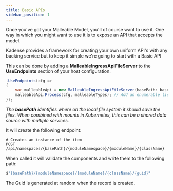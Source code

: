 ```yaml
---
title: Basic APIs
sidebar_position: 1
---
```


Once you've got your Malleable Model, you'll of course want to use it. One way in which you might want to use it is to expose an API that accepts the model.

Kadense provides a framework for creating your own uniform API's with any backing service but to keep it simple we're going to start with a Basic API

This can be done by adding a **MalleableIngressApiFileServer** to the **UseEndpoints** section of your host configuration.

```c#
.UseEndpoints(cfg =>
{
    var malleableApi = new MalleableIngressApiFileServer(basePath: basePath);
    malleableApi.Process(cfg, malleableTypes); // Add an enumerable list of malleableTypes to be processed
});
```
*The ***basePath*** identifies where on the local file system it should save the files. When combined with mounts in Kubernetes, this can be a shared data source with multiple services.*


It will create the following endpoint:

```text
# Creates an instance of the item
POST /api/namespaces/{basePath}/{moduleNamespace}/{moduleName}/{className}
```

When called it will validate the components and write them to the following path:

```c#
$"{basePath}/{moduleNamespace}/{moduleName}/{className}/{guid}"
```

The Guid is generated at random when the record is created.